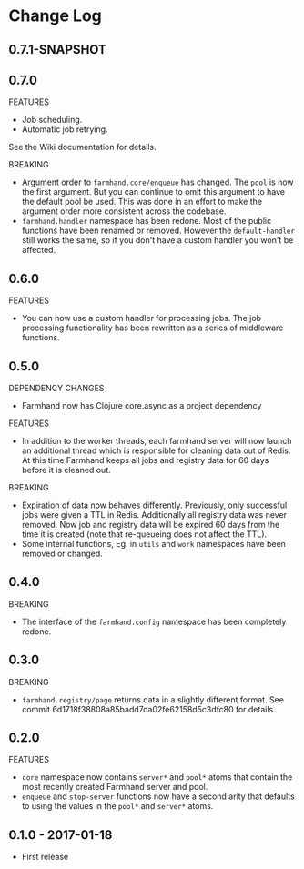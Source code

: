 # Change Log

## 0.7.1-SNAPSHOT

## 0.7.0

FEATURES

- Job scheduling.
- Automatic job retrying.

See the Wiki documentation for details.

BREAKING

- Argument order to `farmhand.core/enqueue` has changed. The `pool` is now the
  first argument. But you can continue to omit this argument to have the
  default pool be used. This was done in an effort to make the argument order
  more consistent across the codebase.
- `farmhand.handler` namespace has been redone. Most of the public functions
  have been renamed or removed. However the `default-handler` still works the
  same, so if you don't have a custom handler you won't be affected.

## 0.6.0

FEATURES

- You can now use a custom handler for processing jobs. The job processing
  functionality has been rewritten as a series of middleware functions.

## 0.5.0

DEPENDENCY CHANGES

- Farmhand now has Clojure core.async as a project dependency

FEATURES

- In addition to the worker threads, each farmhand server will now launch an
  additional thread which is responsible for cleaning data out of Redis. At
  this time Farmhand keeps all jobs and registry data for 60 days before it is
  cleaned out.

BREAKING

- Expiration of data now behaves differently. Previously, only successful jobs
  were given a TTL in Redis. Additionally all registry data was never removed.
  Now job and registry data will be expired 60 days from the time it is created
  (note that re-queueing does not affect the TTL).
- Some internal functions, Eg. in `utils` and `work` namespaces have been
  removed or changed.

## 0.4.0

BREAKING

- The interface of the `farmhand.config` namespace has been completely redone.

## 0.3.0

BREAKING

- `farmhand.registry/page` returns data in a slightly different format. See
  commit 6d1718f38808a85badd7da02fe62158d5c3dfc80 for details.

## 0.2.0

FEATURES

- `core` namespace now contains `server*` and `pool*` atoms that contain the
  most recently created Farmhand server and pool.
- `enqueue` and `stop-server` functions now have a second arity that defaults
  to using the values in the `pool*` and `server*` atoms.

## 0.1.0 - 2017-01-18

- First release
